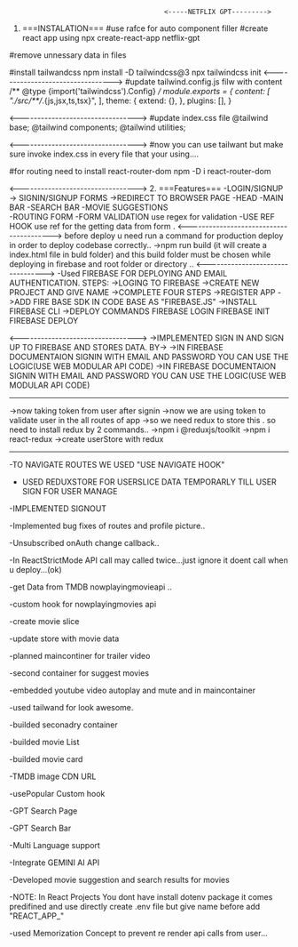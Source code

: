 
                                           <-----NETFLIX GPT--------->
1. ===INSTALATION===
#use rafce for auto component filler
#create react app using 
npx create-react-app netflix-gpt

#remove unnessary data in files

#install tailwandcss
npm install -D tailwindcss@3
npx tailwindcss init
<--------------------------------->
#update tailwind.config.js filw with content
/** @type {import('tailwindcss').Config} */
module.exports = {
  content: [
    "./src/**/*.{js,jsx,ts,tsx}",
  ],
  theme: {
    extend: {},
  },
  plugins: [],
}

<--------------------------------->
#update index.css file
@tailwind base;
@tailwind components;
@tailwind utilities;


<--------------------------------->
#now you can use tailwant but make sure invoke index.css in every file that your using....



#for routing need to install react-router-dom
npm -D i react-router-dom

<--------------------------------->
2. ===Features===
 -LOGIN/SIGNUP
      -> SIGNIN/SIGNUP FORMS
      ->REDIRECT TO BROWSER PAGE
-HEAD
-MAIN BAR
-SEARCH BAR
-MOVIE SUGGESTIONS      
-ROUTING FORM
-FORM VALIDATION
use regex for validation
-USE REF HOOK
use ref for the getting data from form .
<---------------------------------------->
before deploy u need run a command for production deploy in order to deploy codebase correctly..
->npm run build  (it will create a index.html file in buld folder)
and this build folder must be chosen while deploying in firebase and root folder or directory ..
<--------------------------------->
-Used FIREBASE FOR DEPLOYING AND EMAIL AUTHENTICATION.
STEPS:
->LOGING TO FIREBASE
->CREATE NEW PROJECT AND GIVE NAME
->COMPLETE FOUR STEPS
->REGISTER APP
->ADD FIRE BASE SDK IN CODE BASE AS "FIREBASE.JS"
->INSTALL FIREBASE CLI
->DEPLOY COMMANDS
 FIREBASE LOGIN
 FIREBASE INIT
 FIREBASE DEPLOY 

<--------------------------------->
->IMPLEMENTED SIGN IN AND SIGN UP TO FIREBASE AND STORES DATA.
BY->
->IN FIREBASE DOCUMENTAION  SIGNIN WITH EMAIL AND PASSWORD YOU CAN USE THE LOGIC(USE WEB MODULAR API CODE)
->IN FIREBASE DOCUMENTAION  SIGNIN WITH EMAIL AND PASSWORD YOU CAN USE THE LOGIC(USE WEB MODULAR API CODE)



---------------------------------------------------------
->now taking token from user after signin
->now we are using token to validate user in the all routes of app
->so we need redux to store this . so need to install redux by 2 commands..
->npm i @reduxjs/toolkit
->npm i react-redux
->create userStore with redux


---------------------------------------------------------------------
-TO NAVIGATE ROUTES WE USED "USE NAVIGATE HOOK"

- USED REDUXSTORE FOR  USERSLICE DATA TEMPORARLY TILL USER SIGN FOR USER MANAGE

-IMPLEMENTED SIGNOUT

-Implemented bug fixes of routes and profile picture..

-Unsubscribed onAuth change callback..

-In ReactStrictMode API call may called twice...just ignore it doent call when u deploy...(ok)

-get Data from TMDB nowplayingmovieapi ..

-custom hook for nowplayingmovies api

-create movie slice

-update store with movie data

-planned maincontiner for trailer video

-second container for suggest movies

-embedded youtube video autoplay and mute and in maincontainer

-used tailwand for look awesome.

-builded seconadry container

-builded movie List

-builded movie card

-TMDB image CDN URL

-usePopular Custom hook

-GPT Search Page

-GPT Search Bar

-Multi Language support

-Integrate GEMINI AI API

-Developed movie suggestion and search results for movies

-NOTE: In React Projects You dont have install dotenv package it comes predifined and use directly create .env file but give name before add "REACT_APP_"

-used Memorization Concept to prevent re render api calls from user...



